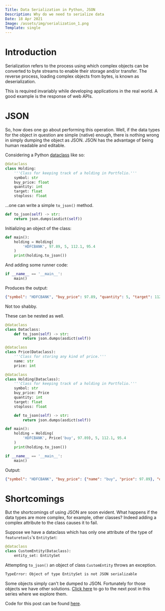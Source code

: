 ```yaml
---
Title: Data Serialization in Python, JSON
Description: Why do we need to serialize data
Date: 18 Apr 2021
Image: /assets/img/serialization_1.png
Template: single
---
```


# Introduction

Serialization refers to the process using which complex objects can be converted to byte streams to enable their storage and/or transfer. The reverse process, loading complex objects from bytes, is known as deserialization.

This is required invariably while developing applications in the real world. A good example is the response of web APIs.

# JSON

So, how does one go about performing this operation. Well, if the data types for the object in question are simple (native) enough, there is nothing wrong in simply dumping the object as JSON. JSON has the advantage of being human readable and editable.

Considering a Python [dataclass](/?dataclasses-python) like so:

```python
@dataclass
class Holding:
    '''Class for keeping track of a holding in Portfolio.'''
    symbol: str
    buy_price: float
    quantity: int
    target: float
    stoploss: float
```

...one can write a simple `to_json()` method.

```python
def to_json(self) -> str:
    return json.dumps(asdict(self))
```

Initializing an object of the class:

```python
def main():
    holding = Holding(
        'HDFCBANK', 97.89, 5, 112.1, 95.4  
    )
    print(holding.to_json())
```

And adding some runner code:

```python
if __name__ == '__main__':
    main()
```

Produces the output:
```json
{"symbol": "HDFCBANK", "buy_price": 97.89, "quantity": 5, "target": 112.1, "stoploss": 95.4}
```

Not too shabby.

These can be nested as well.

```python
@dataclass
class Dataclass:
    def to_json(self) -> str:
        return json.dumps(asdict(self))

@dataclass
class Price(Dataclass):
    '''Class for storing any kind of price.'''
    name: str
    price: int

@dataclass
class Holding(Dataclass):
    '''Class for keeping track of a holding in Portfolio.'''
    symbol: str
    buy_price: Price
    quantity: int
    target: float
    stoploss: float

    def to_json(self) -> str:
        return json.dumps(asdict(self))

def main():
    holding = Holding(
        'HDFCBANK', Price('buy', 97.89), 5, 112.1, 95.4
    )
    print(holding.to_json())

if __name__ == '__main__':
    main()

```

Output:
```json
{"symbol": "HDFCBANK", "buy_price": {"name": "buy", "price": 97.89}, "quantity": 5, "target": 112.1, "stoploss": 95.4}
```

# Shortcomings

But the shortcomings of using JSON are soon evident. What happens if the data types are more complex, for example, other classes? Indeed adding a complex attribute to the class causes it to fail.

Suppose we have a dataclass which has only one attribute of the type of `featuretools`'s `EntitySet`:

```python
@dataclass
class CustomEntity(Dataclass):
    entity_set: EntitySet
```

Attempting `to_json()` an object of class `CustomEntity` throws an exception.

```bash
TypeError: Object of type EntitySet is not JSON serializable
```

Some objects simply can't be dumped to JSON. Fortunately for those objects we have other solutions. [Click here](?serialization_2) to go to the next post in this series where we explore them.

Code for this post can be found [here](https://github.com/rijumone/python/blob/master/serialization/serialization_1.py).